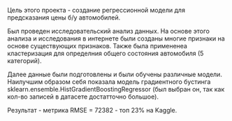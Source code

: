 Цель этого проекта - создание регрессионной модели для предсказания цены б/у автомобилей. 

Был проведен исследовательский анализ данных. На основе этого анализа и исследования в интернете были созданы многие признаки на основе существующих признаков. Также была примененеа кластеризация для определния общего состояния автомобиля (5 категорий).

Далее данные были подготовлены и были обучены различные модели. Наилучшим образом себя показала модель градиентного бустинга sklearn.ensemble.HistGradientBoostingRegressor (был выбран он, так как кол-во записей в датасете достатточно большое). 

Результат - метрика RMSE = 72382 - топ 23% на Kaggle. 
